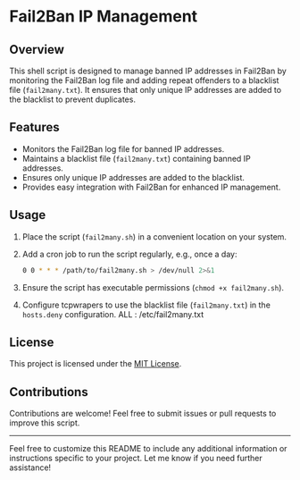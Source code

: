 # Fail2Ban IP Management

## Overview
This shell script is designed to manage banned IP addresses in Fail2Ban by monitoring the Fail2Ban log file and adding repeat offenders to a blacklist file (`fail2many.txt`). It ensures that only unique IP addresses are added to the blacklist to prevent duplicates.

## Features
- Monitors the Fail2Ban log file for banned IP addresses.
- Maintains a blacklist file (`fail2many.txt`) containing banned IP addresses.
- Ensures only unique IP addresses are added to the blacklist.
- Provides easy integration with Fail2Ban for enhanced IP management.

## Usage
1. Place the script (`fail2many.sh`) in a convenient location on your system.

2. Add a cron job to run the script regularly, e.g., once a day:
    ```bash
    0 0 * * * /path/to/fail2many.sh > /dev/null 2>&1
    ```
3. Ensure the script has executable permissions (`chmod +x fail2many.sh`).

4. Configure tcpwrapers to use the blacklist file (`fail2many.txt`) in the `hosts.deny` configuration.
ALL : /etc/fail2many.txt

## License
This project is licensed under the [MIT License](LICENSE).

## Contributions
Contributions are welcome! Feel free to submit issues or pull requests to improve this script.

---

Feel free to customize this README to include any additional information or instructions specific to your project. Let me know if you need further assistance!
